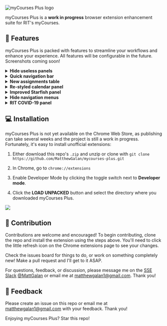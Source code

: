 ![myCourses Plus logo](https://i.imgur.com/SfWUxn7.png)

myCourses Plus is a **work in progress** browser extension enhancement suite for RIT's myCourses.

## 🍖 Features

myCourses Plus is packed with features to streamline your workflows and enhance your experience. All features will be configurable in the future. Screenshots coming soon!

<details>
    <summary><b>Hide useless panels</b></summary>
    </br>
    Several useless panels are hidden on the home page, including the "Locker / Help" bar, "User Links" panel, and "Instructions to Find Your Courses" panel.
</details>

<details>
    <summary><b>Quick navigation bar</b></summary>
    </br>
    Jump from the assignments page for one class to the grades page for another class in a single click.
</details>

<details>
    <summary><b>New assignments table</b></summary>
    </br>
    The assignments table has been overhauled to allow you to sort by name, submission status, and due date.
</details>

<details>
    <summary><b>Re-styled calendar panel</b></summary>
    </br>
    The calendar panel on the home page has been re-styled for a simpler and more readable look.
</details>

<details>
    <summary><b>Improved Starfish panel</b></summary>
    </br>
    The bloated Starfish panel on the home screen has been replaced with a compact collection of links to RIT's various services and webpages, including Starfish, SIS, Tiger Center, and eServices.
</details>

<details>
    <summary><b>Hide navigation menus</b></summary>
    </br>
    The navigation menu is full of links you may not use a lot such as "Starfish", "My Library", "Help", etc. A hide menu is now present that allows you to hide specific navigation menus site wide.
</details>

<details>
    <summary><b>RIT COVID-19 panel</b></summary>
    </br>
    myCourses Plus will scrape live data off of the RIT COVID-19 dashboard and display it in a small panel on your myCourses home page.
    <img src="https://i.imgur.com/v3QXNCR.png" alt="COVID panel screenshot"/>
</details>

## 💻 Installation

myCourses Plus is not yet available on the Chrome Web Store, as publishing can take several weeks and the project is still a work in progress. Fortunately, it's easy to install unofficial extensions:

1. Either download this repo's `.zip` and unzip or clone with `git clone https://github.com/MatthewGalan/mycourses-plus.git`

1. In Chrome, go to `chrome://extensions`

1. Enable Developer Mode by clicking the toggle switch next to **Developer mode**.

1. Click the **LOAD UNPACKED** button and select the directory where you downloaded myCourses Plus.

![](https://developer.chrome.com/static/images/get_started/load_extension.png)

## 🔨 Contribution

Contributions are welcome and encouraged! To begin contributing, clone the repo and install the extension using the steps above. You'll need to click the little refresh icon on the Chrome extensions page to see your changes.

Check the issues board for things to do, or work on something completely new! Make a pull request and I'll get to it ASAP.

For questions, feedback, or discussion, please message me on the [SSE Slack](https://rit-sse.rit.edu) [@MattGalan](https://rit-sse.slack.com/archives/DCV03A5QU) or email me at matthewgalan1@gmail.com. Thank you!

## 🌟 Feedback

Please create an issue on this repo or email me at matthewgalan1@gmail.com with your feedback. Thank you!

Enjoying myCourses Plus? Star this repo!
